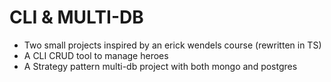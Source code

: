 # CLI & MULTI-DB

- Two small projects inspired by an erick wendels course (rewritten in TS)
- A CLI CRUD tool to manage heroes 
- A Strategy pattern multi-db project with both mongo and postgres
